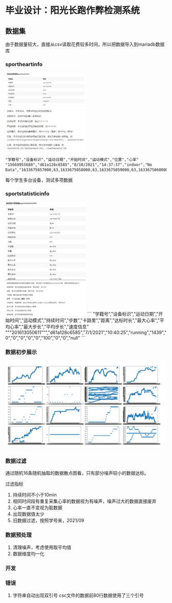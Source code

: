 # 毕业设计：阳光长跑作弊检测系统
## 数据集
由于数据量较大，直接从csv读取花费较多时间，所以把数据导入到mariadb数据库
### sportheartinfo
<img src="assets/sportheartinfo.png" width="50%">
<img src="assets/sportheartinfo_tutorial.png" width="50%">

```
"学籍号","设备标识","运动日期","开始时间","运动模式","位置","心率"
"15669955680","d61a128c6585","8/10/2021","14:37:37","indoor","No Data","1633675057000,63,1633675058000,63,1633675059000,63,1633675060000,63,1633675061000,63,1633675062000,63,1633675063000,63,1633675064000,63,1633675065000,63,1633675066000,63,1633675067000,63,1633675068000,63,1633675069000,63,1633675070000,63,1633675071000,63,1633675072000,63,1633675073000,63,1633675074000,63,1633675075000,63,1633675076000,63,1633675077000,63,1633675078000,63,1633675079000,63,1633675080000,63,1633675081000,63,1633675082000,63,1633675083000,63,1633675084000,63,1633675085000,63,1633675086000,63,1633675087000,63,1633675088000,63,1633675089000,63,1633675090000,63,1633675091000,63,1633675092000,63,1633675093000,63,1633675094000,63,1633675095000,63,1633675096000,63,1633675097000,63,1633675098000,63,1633675099000,63,1633675100000,63,1633675101000,63,1633675102000,63,1633675103000,63,1633675104000,63,1633675105000,63,1633675106000,63,1633675107000,63,1633675108000,63,1633675109000,63,1633675110000,63,1633675111000,63,1633675112000,63,1633675113000,63,1633675114000,63,1633675115000,63,1633675116000,63,1633675117000,63,1633675118000,63,1633675119000,63,1633675120000,63,1633675121000,63,1633675122000,63,1633675123000,63,1633675124000,63,1633675125000,63,1633675126000,63,1633675127000,63,1633675128000,63,1633675129000,63,1633675130000,63,1633675131000,63,1633675132000,63,1633675133000,63,1633675134000,63,1633675135000,63,1633675136000,63,1633675137000,63,1633675138000,63,1633675139000,63,1633675140000,63,"
```
每个学生多台设备，测试多项数据

### sportstatisticinfo
<img src="assets/sportstatisticinfo.png" width="50%">
<img src="assets/sportstatisticinfo_tutorial.png" width="50%">
```
"学籍号","设备标识","运动日期","开始时间","运动模式","持续时间","步数","卡路里","距离","达标时长","最大心率","平均心率","最大步长","平均步长","速度信息"
"""201613050611""","d61a128c6585","7/1/2021","10:40:25","running","1439","0","0","0","0","0","100","0","0","null"
```

### 数据初步展示

<img src="assets/data_scatter.png" width="100%">

### 数据过滤
通过随机16条随机抽取的数据散点图看，只有部分噪声较小的数据达标。

过滤指标
1. 持续时间不小于10min
2. 相同时间段有重复采集心率的数据视为有噪声，噪声过大的数据直接废弃
3. 心率一直不变视为脏数据
4. 出现数据值太少
5. 旧数据过滤，按照学号来，2021/09
### 数据预处理
1. 清理噪声，考虑使用取平均值
2. 数据维度均一化
### 开发
### 错误
1. 字符串自动出现双引号
csc文件的数据前80行数据使用了三个引号